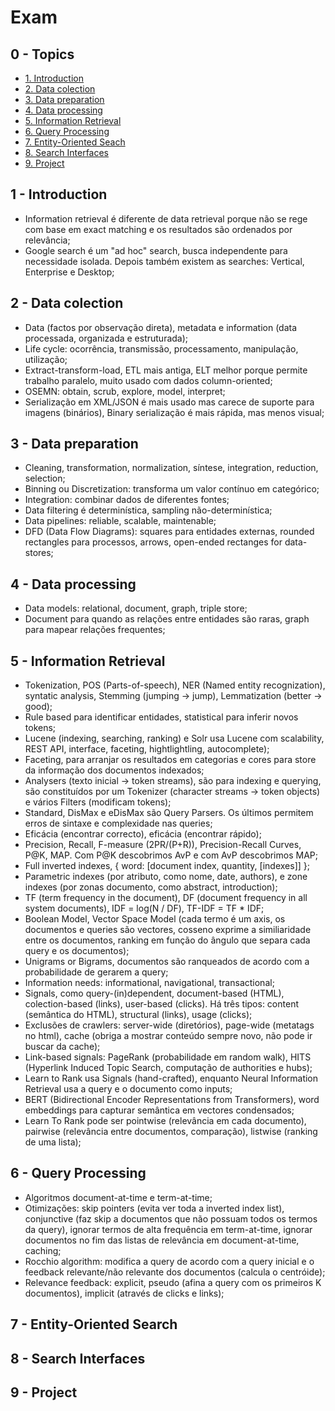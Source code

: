 # Exam

## 0 - Topics

- [1. Introduction](#1---introduction)
- [2. Data colection](#2---data-colection)
- [3. Data preparation](#3---data-preparation)
- [4. Data processing](#4---data-processing)
- [5. Information Retrieval](#5---information-retrieval)
- [6. Query Processing](#6---query-processing)
- [7. Entity-Oriented Seach](#7---entity-oriented-search)
- [8. Search Interfaces](#8---search-interfaces)
- [9. Project](#9---project)

## 1 - Introduction

- Information retrieval é diferente de data retrieval porque não se rege com base em exact matching e os resultados são ordenados por relevância;
- Google search é um "ad hoc" search, busca independente para necessidade isolada. Depois também existem as searches: Vertical, Enterprise e Desktop;

## 2 - Data colection

- Data (factos por observação direta), metadata e information (data processada, organizada e estruturada);
- Life cycle: ocorrência, transmissão, processamento, manipulação, utilização;
- Extract-transform-load, ETL mais antiga, ELT melhor porque permite trabalho paralelo, muito usado com dados column-oriented;
- OSEMN: obtain, scrub, explore, model, interpret;
- Serialização em XML/JSON é mais usado mas carece de suporte para imagens (binários), Binary serialização é mais rápida, mas menos visual;

## 3 - Data preparation

- Cleaning, transformation, normalization, síntese, integration, reduction, selection;
- Binning ou Discretization: transforma um valor contínuo em categórico;
- Integration: combinar dados de diferentes fontes;
- Data filtering é determinística, sampling não-determinística;
- Data pipelines: reliable, scalable, maintenable;
- DFD (Data Flow Diagrams): squares para entidades externas, rounded rectangles para processos, arrows, open-ended rectanges for data-stores;

## 4 - Data processing

- Data models: relational, document, graph, triple store;
- Document para quando as relações entre entidades são raras, graph para mapear relações frequentes;

## 5 - Information Retrieval

- Tokenization, POS (Parts-of-speech), NER (Named entity recognization), syntatic analysis, Stemming (jumping -> jump), Lemmatization (better -> good);
- Rule based para identificar entidades, statistical para inferir novos tokens;
- Lucene (indexing, searching, ranking) e Solr usa Lucene com scalability, REST API, interface, faceting, hightlightling, autocomplete);
- Faceting, para arranjar os resultados em categorias e cores para store da informação dos documentos indexados;
- Analysers (texto inicial -> token streams), são para indexing e querying, são constituídos por um Tokenizer (character streams -> token objects) e vários Filters (modificam tokens);
- Standard, DisMax e eDisMax são Query Parsers. Os últimos permitem erros de sintaxe e complexidade nas queries;
- Eficácia (encontrar correcto), eficácia (encontrar rápido);
- Precision, Recall, F-measure (2PR/(P+R)), Precision-Recall Curves, P@K, MAP. Com P@K descobrimos AvP e com AvP descobrimos MAP;
- Full inverted indexes, { word: [document index, quantity, [indexes]] };
- Parametric indexes (por atributo, como nome, date, authors), e zone indexes (por zonas documento, como abstract, introduction);
- TF (term frequency in the document), DF (document frequency in all system documents), IDF = log(N / DF), TF-IDF = TF * IDF;
- Boolean Model, Vector Space Model (cada termo é um axis, os documentos e queries são vectores, cosseno exprime a similiaridade entre os documentos, ranking em função do ângulo que separa cada query e os documentos);
- Unigrams or Bigrams, documentos são ranqueados de acordo com a probabilidade de gerarem a query;
- Information needs: informational, navigational, transactional;
- Signals, como query-(in)dependent, document-based (HTML), colection-based (links), user-based (clicks). Há três tipos: content (semântica do HTML), structural (links), usage (clicks);
- Exclusões de crawlers: server-wide (diretórios), page-wide (metatags no html), cache (obriga a mostrar conteúdo sempre novo, não pode ir buscar da cache);
- Link-based signals: PageRank (probabilidade em random walk), HITS (Hyperlink Induced Topic Search, computação de authorities e hubs);
- Learn to Rank usa Signals (hand-crafted), enquanto Neural Information Retrieval usa a query e o documento como inputs;
- BERT (Bidirectional Encoder Representations from Transformers), word embeddings para capturar semântica em vectores condensados;
- Learn To Rank pode ser pointwise (relevância em cada documento), pairwise (relevância entre documentos, comparação), listwise (ranking de uma lista);

## 6 - Query Processing

- Algoritmos document-at-time e term-at-time;
- Otimizações: skip pointers (evita ver toda a inverted index list), conjunctive (faz skip a documentos que não possuam todos os termos da query), ignorar termos de alta frequência em term-at-time, ignorar documentos no fim das listas de relevância em document-at-time, caching;
- Rocchio algorithm: modifica a query de acordo com a query inicial e o feedback relevante/não relevante dos documentos (calcula o centróide);
- Relevance feedback: explicit, pseudo (afina a query com os primeiros K documentos), implicit (através de clicks e links);

## 7 - Entity-Oriented Search



## 8 - Search Interfaces



## 9 - Project

